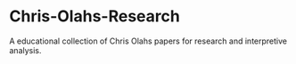 # Chris-Olahs-Research
A educational collection of Chris Olahs papers for research and interpretive analysis. 
